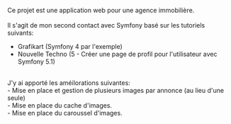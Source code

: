 Ce projet est une application web pour une agence immobilière.<br>
<br>
Il s'agit de mon second contact avec Symfony basé sur les tutoriels suivants:
- Grafikart (Symfony 4 par l'exemple)<br>
- Nouvelle Techno (5 - Créer une page de profil pour l'utilisateur avec Symfony 5.1)<br>
<br>
J'y ai apporté les améilorations suivantes:<br>
- Mise en place et gestion de plusieurs images par annonce (au lieu d'une seule)<br>
- Mise en place du cache d'images.<br>
- Mise en place du caroussel d'images.
